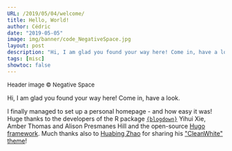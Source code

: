 ```yaml
---
URL: /2019/05/04/welcome/
title: Hello, World!
author: Cédric
date: "2019-05-05"
image: img/banner/code_NegativeSpace.jpg
layout: post
description: "Hi, I am glad you found your way here! Come in, have a look. I finally managed to set up a personal homepage - and how easy it was!"
tags: [misc]
showtoc: false
---
```

<font size="-1">Header image &copy; Negative Space</font>

Hi, I am glad you found your way here! Come in, have a look.

I finally managed to set up a personal homepage - and how easy it was! Huge thanks to the developers of the R package [`{blogdown}`](https://bookdown.org/yihui/blogdown/) Yihui Xie, Amber Thomas and Alison Presmanes Hill and the open-source [Hugo framework](https://gohugo.io/). Much thanks also to [Huabing Zhao](https://github.com/zhaohuabing) for sharing his ["CleanWhite" theme](https://github.com/zhaohuabing/hugo-theme-cleanwhite)!
